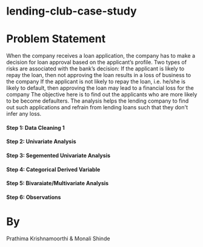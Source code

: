 # lending-club-case-study
# Problem Statement
When the company receives a loan application, the company has to make a decision for loan approval based on the applicant’s profile. Two types of risks are associated with the bank’s decision:
If the applicant is likely to repay the loan, then not approving the loan results in a loss of business to the company
If the applicant is not likely to repay the loan, i.e. he/she is likely to default, then approving the loan may lead to a financial loss for the company
The objective here is to find out the applicants who are more likely to be become defaulters. 
The analysis helps the lending company to find out such applications and refrain from lending loans such that they don't infer any loss.

#### Step 1: Data Cleaning 1  
#### Step 2: Univariate Analysis
#### Step 3: Segemented Univariate Analysis
#### Step 4: Categorical Derived Variable 
#### Step 5: Bivaraiate/Multivariate Analysis
#### Step 6: Observations   

#  By
Prathima Krishnamoorthi & Monali Shinde
